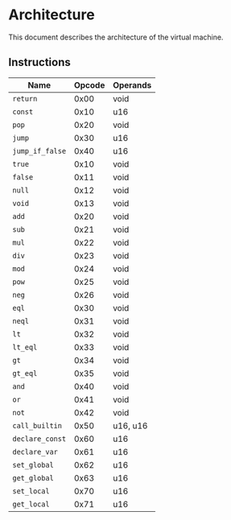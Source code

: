  # Architecture
 This document describes the architecture of the virtual machine.

 ## Instructions
| Name            | Opcode | Operands |
| --------------- | ------ | -------- |
| `return`        | 0x00   | void     |
| `const`         | 0x10   | u16      |
| `pop`           | 0x20   | void     |
| `jump`          | 0x30   | u16      |
| `jump_if_false` | 0x40   | u16      |
| `true`          | 0x10   | void     |
| `false`         | 0x11   | void     |
| `null`          | 0x12   | void     |
| `void`          | 0x13   | void     |
| `add`           | 0x20   | void     |
| `sub`           | 0x21   | void     |
| `mul`           | 0x22   | void     |
| `div`           | 0x23   | void     |
| `mod`           | 0x24   | void     |
| `pow`           | 0x25   | void     |
| `neg`           | 0x26   | void     |
| `eql`           | 0x30   | void     |
| `neql`          | 0x31   | void     |
| `lt`            | 0x32   | void     |
| `lt_eql`        | 0x33   | void     |
| `gt`            | 0x34   | void     |
| `gt_eql`        | 0x35   | void     |
| `and`           | 0x40   | void     |
| `or`            | 0x41   | void     |
| `not`           | 0x42   | void     |
| `call_builtin`  | 0x50   | u16, u16 |
| `declare_const` | 0x60   | u16      |
| `declare_var`   | 0x61   | u16      |
| `set_global`    | 0x62   | u16      |
| `get_global`    | 0x63   | u16      |
| `set_local`     | 0x70   | u16      |
| `get_local`     | 0x71   | u16      |
